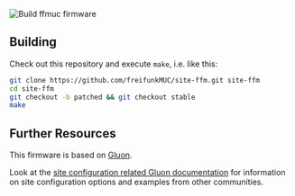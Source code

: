 ![Build ffmuc firmware](https://github.com/freifunkMUC/site-ffm/workflows/Build%20ffmuc%20firmware/badge.svg)

## Building

Check out this repository and execute `make`, i.e. like this:

```bash
git clone https://github.com/freifunkMUC/site-ffm.git site-ffm
cd site-ffm
git checkout -b patched && git checkout stable
make
```

## Further Resources

This firmware is based on [Gluon](https://gluon.readthedocs.io/en/v2021.1/).

Look at the [site configuration related Gluon documentation](https://gluon.readthedocs.io/en/v2021.1/user/site.html)
for information on site configuration options and examples from other communities.
